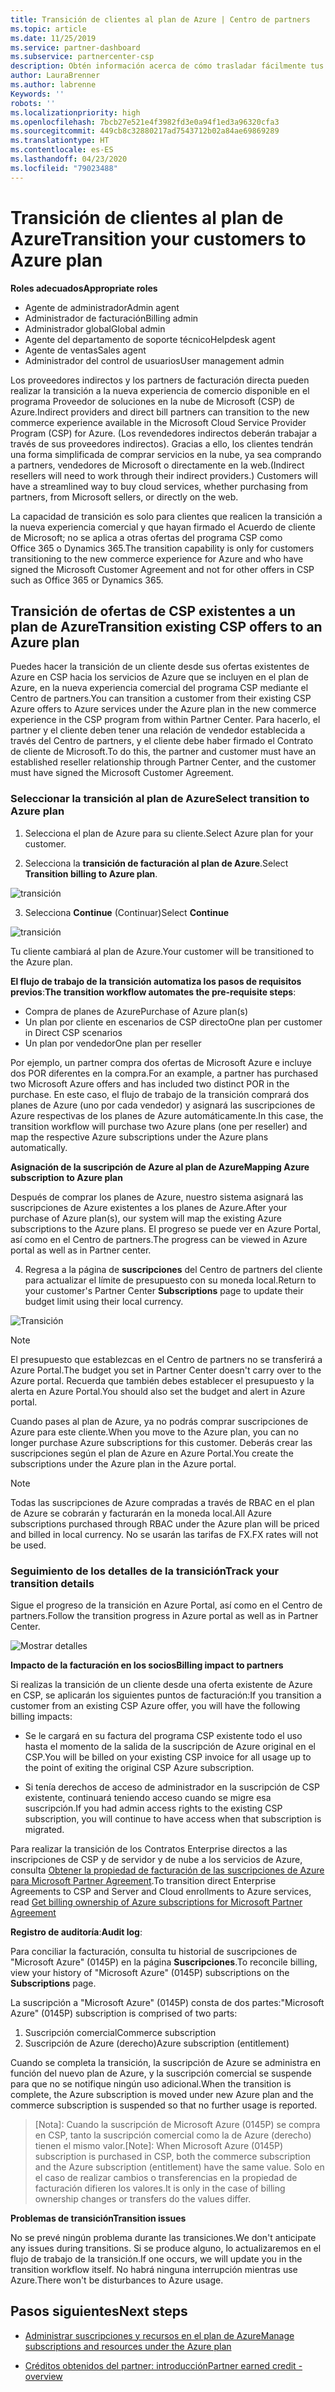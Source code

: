 ```yaml
---
title: Transición de clientes al plan de Azure | Centro de partners
ms.topic: article
ms.date: 11/25/2019
ms.service: partner-dashboard
ms.subservice: partnercenter-csp
description: Obtén información acerca de cómo trasladar fácilmente tus clientes al plan de Azure.
author: LauraBrenner
ms.author: labrenne
Keywords: ''
robots: ''
ms.localizationpriority: high
ms.openlocfilehash: 7bcb27e521e4f3982fd3e0a94f1ed3a96320cfa3
ms.sourcegitcommit: 449cb8c32880217ad7543712b02a84ae69869289
ms.translationtype: HT
ms.contentlocale: es-ES
ms.lasthandoff: 04/23/2020
ms.locfileid: "79023488"
---
```

# <a name="transition-your-customers-to-azure-plan"></a><span data-ttu-id="3873e-103">Transición de clientes al plan de Azure</span><span class="sxs-lookup"><span data-stu-id="3873e-103">Transition your customers to Azure plan</span></span>

<span data-ttu-id="3873e-104">**Roles adecuados**</span><span class="sxs-lookup"><span data-stu-id="3873e-104">**Appropriate roles**</span></span>

- <span data-ttu-id="3873e-105">Agente de administrador</span><span class="sxs-lookup"><span data-stu-id="3873e-105">Admin agent</span></span>
- <span data-ttu-id="3873e-106">Administrador de facturación</span><span class="sxs-lookup"><span data-stu-id="3873e-106">Billing admin</span></span>
- <span data-ttu-id="3873e-107">Administrador global</span><span class="sxs-lookup"><span data-stu-id="3873e-107">Global admin</span></span>
- <span data-ttu-id="3873e-108">Agente del departamento de soporte técnico</span><span class="sxs-lookup"><span data-stu-id="3873e-108">Helpdesk agent</span></span>
- <span data-ttu-id="3873e-109">Agente de ventas</span><span class="sxs-lookup"><span data-stu-id="3873e-109">Sales agent</span></span>
- <span data-ttu-id="3873e-110">Administrador del control de usuarios</span><span class="sxs-lookup"><span data-stu-id="3873e-110">User management admin</span></span>

<span data-ttu-id="3873e-111">Los proveedores indirectos y los partners de facturación directa pueden realizar la transición a la nueva experiencia de comercio disponible en el programa Proveedor de soluciones en la nube de Microsoft (CSP) de Azure.</span><span class="sxs-lookup"><span data-stu-id="3873e-111">Indirect providers and direct bill partners can transition to the new commerce experience available in the Microsoft Cloud Service Provider Program (CSP) for Azure.</span></span> <span data-ttu-id="3873e-112">(Los revendedores indirectos deberán trabajar a través de sus proveedores indirectos). Gracias a ello, los clientes tendrán una forma simplificada de comprar servicios en la nube, ya sea comprando a partners, vendedores de Microsoft o directamente en la web.</span><span class="sxs-lookup"><span data-stu-id="3873e-112">(Indirect resellers will need to work through their indirect providers.) Customers will have a streamlined way to buy cloud services, whether purchasing from partners, from Microsoft sellers, or directly on the web.</span></span>

<span data-ttu-id="3873e-113">La capacidad de transición es solo para clientes que realicen la transición a la nueva experiencia comercial y que hayan firmado el Acuerdo de cliente de Microsoft; no se aplica a otras ofertas del programa CSP como Office 365 o Dynamics 365.</span><span class="sxs-lookup"><span data-stu-id="3873e-113">The transition capability is only for customers transitioning to the new commerce experience for Azure and who have signed the Microsoft Customer Agreement and not for other offers in CSP such as Office 365 or Dynamics 365.</span></span>

## <a name="transition-existing-csp-offers-to-an-azure-plan"></a><span data-ttu-id="3873e-114">Transición de ofertas de CSP existentes a un plan de Azure</span><span class="sxs-lookup"><span data-stu-id="3873e-114">Transition existing CSP offers to an Azure plan</span></span>

<span data-ttu-id="3873e-115">Puedes hacer la transición de un cliente desde sus ofertas existentes de Azure en CSP hacia los servicios de Azure que se incluyen en el plan de Azure, en la nueva experiencia comercial del programa CSP mediante el Centro de partners.</span><span class="sxs-lookup"><span data-stu-id="3873e-115">You can transition a customer from their existing CSP Azure offers to Azure services under the Azure plan in the new commerce experience in the CSP program from within Partner Center.</span></span> <span data-ttu-id="3873e-116">Para hacerlo, el partner y el cliente deben tener una relación de vendedor establecida a través del Centro de partners, y el cliente debe haber firmado el Contrato de cliente de Microsoft.</span><span class="sxs-lookup"><span data-stu-id="3873e-116">To do this, the partner and customer must have an established reseller relationship through Partner Center, and the customer must have signed the Microsoft Customer Agreement.</span></span>

### <a name="select-transition-to-azure-plan"></a><span data-ttu-id="3873e-117">Seleccionar la transición al plan de Azure</span><span class="sxs-lookup"><span data-stu-id="3873e-117">Select transition to Azure plan</span></span>

1. <span data-ttu-id="3873e-118">Selecciona el plan de Azure para su cliente.</span><span class="sxs-lookup"><span data-stu-id="3873e-118">Select Azure plan for your customer.</span></span>

2. <span data-ttu-id="3873e-119">Selecciona la **transición de facturación al plan de Azure**.</span><span class="sxs-lookup"><span data-stu-id="3873e-119">Select **Transition billing to Azure plan**.</span></span>

![transición](images/azure/transition1.png)

3. <span data-ttu-id="3873e-121">Selecciona **Continue** (Continuar)</span><span class="sxs-lookup"><span data-stu-id="3873e-121">Select **Continue**</span></span>

![transición](images/azure/transition2.png)

<span data-ttu-id="3873e-123">Tu cliente cambiará al plan de Azure.</span><span class="sxs-lookup"><span data-stu-id="3873e-123">Your customer will be transitioned to the Azure plan.</span></span>

<span data-ttu-id="3873e-124">**El flujo de trabajo de la transición automatiza los pasos de requisitos previos**:</span><span class="sxs-lookup"><span data-stu-id="3873e-124">**The transition workflow automates the pre-requisite steps**:</span></span>

- <span data-ttu-id="3873e-125">Compra de planes de Azure</span><span class="sxs-lookup"><span data-stu-id="3873e-125">Purchase of Azure plan(s)</span></span>
- <span data-ttu-id="3873e-126">Un plan por cliente en escenarios de CSP directo</span><span class="sxs-lookup"><span data-stu-id="3873e-126">One plan per customer in Direct CSP scenarios</span></span>  
- <span data-ttu-id="3873e-127">Un plan por vendedor</span><span class="sxs-lookup"><span data-stu-id="3873e-127">One plan per reseller</span></span>  

<span data-ttu-id="3873e-128">Por ejemplo, un partner compra dos ofertas de Microsoft Azure e incluye dos POR diferentes en la compra.</span><span class="sxs-lookup"><span data-stu-id="3873e-128">For an example, a partner has purchased two Microsoft Azure offers and has included two distinct POR in the purchase.</span></span> <span data-ttu-id="3873e-129">En este caso, el flujo de trabajo de la transición comprará dos planes de Azure (uno por cada vendedor) y asignará las suscripciones de Azure respectivas de los planes de Azure automáticamente.</span><span class="sxs-lookup"><span data-stu-id="3873e-129">In this case, the transition workflow will purchase two Azure plans (one per reseller) and map the respective Azure subscriptions under the Azure plans automatically.</span></span>  

<span data-ttu-id="3873e-130">**Asignación de la suscripción de Azure al plan de Azure**</span><span class="sxs-lookup"><span data-stu-id="3873e-130">**Mapping Azure subscription to Azure plan**</span></span>

<span data-ttu-id="3873e-131">Después de comprar los planes de Azure, nuestro sistema asignará las suscripciones de Azure existentes a los planes de Azure.</span><span class="sxs-lookup"><span data-stu-id="3873e-131">After your purchase of Azure plan(s), our system will map the existing Azure subscriptions to the Azure plans.</span></span> <span data-ttu-id="3873e-132">El progreso se puede ver en Azure Portal, así como en el Centro de partners.</span><span class="sxs-lookup"><span data-stu-id="3873e-132">The progress can be viewed in Azure portal as well as in Partner center.</span></span> 

4. <span data-ttu-id="3873e-133">Regresa a la página de **suscripciones**  del Centro de partners del cliente para actualizar el límite de presupuesto con su moneda local.</span><span class="sxs-lookup"><span data-stu-id="3873e-133">Return to your customer's Partner Center **Subscriptions** page to update their budget limit using their local currency.</span></span> 

![Transición](images/azure/transition3.png)

>[!NOTE]
><span data-ttu-id="3873e-135">El presupuesto que establezcas en el Centro de partners no se transferirá a Azure Portal.</span><span class="sxs-lookup"><span data-stu-id="3873e-135">The budget you set in Partner Center doesn't carry over to the Azure portal.</span></span> <span data-ttu-id="3873e-136">Recuerda que también debes establecer el presupuesto y la alerta en Azure Portal.</span><span class="sxs-lookup"><span data-stu-id="3873e-136">You should also set the budget and alert in Azure portal.</span></span>

<span data-ttu-id="3873e-137">Cuando pases al plan de Azure, ya no podrás comprar suscripciones de Azure para este cliente.</span><span class="sxs-lookup"><span data-stu-id="3873e-137">When you move to the Azure plan, you can no longer purchase Azure subscriptions for this customer.</span></span> <span data-ttu-id="3873e-138">Deberás crear las suscripciones según el plan de Azure en Azure Portal.</span><span class="sxs-lookup"><span data-stu-id="3873e-138">You create the subscriptions under the Azure plan in the Azure portal.</span></span>

>[!NOTE]
> <span data-ttu-id="3873e-139">Todas las suscripciones de Azure compradas a través de RBAC en el plan de Azure se cobrarán y facturarán en la moneda local.</span><span class="sxs-lookup"><span data-stu-id="3873e-139">All Azure subscriptions purchased through RBAC under the Azure plan will be priced and billed in local currency.</span></span> <span data-ttu-id="3873e-140">No se usarán las tarifas de FX.</span><span class="sxs-lookup"><span data-stu-id="3873e-140">FX rates will not be used.</span></span>

### <a name="track-your-transition-details"></a><span data-ttu-id="3873e-141">Seguimiento de los detalles de la transición</span><span class="sxs-lookup"><span data-stu-id="3873e-141">Track your transition details</span></span>

<span data-ttu-id="3873e-142">Sigue el progreso de la transición en Azure Portal, así como en el Centro de partners.</span><span class="sxs-lookup"><span data-stu-id="3873e-142">Follow the transition progress in Azure portal as well as in Partner Center.</span></span>

![Mostrar detalles](images/azure/details1.png)

<span data-ttu-id="3873e-144">**Impacto de la facturación en los socios**</span><span class="sxs-lookup"><span data-stu-id="3873e-144">**Billing impact to partners**</span></span>

<span data-ttu-id="3873e-145">Si realizas la transición de un cliente desde una oferta existente de Azure en CSP, se aplicarán los siguientes puntos de facturación:</span><span class="sxs-lookup"><span data-stu-id="3873e-145">If you transition a customer from an existing CSP Azure offer, you will have the following billing impacts:</span></span>

- <span data-ttu-id="3873e-146">Se le cargará en su factura del programa CSP existente todo el uso hasta el momento de la salida de la suscripción de Azure original en el CSP.</span><span class="sxs-lookup"><span data-stu-id="3873e-146">You will be billed on your existing CSP invoice for all usage up to the point of exiting the original CSP Azure subscription.</span></span>

- <span data-ttu-id="3873e-147">Si tenía derechos de acceso de administrador en la suscripción de CSP existente, continuará teniendo acceso cuando se migre esa suscripción.</span><span class="sxs-lookup"><span data-stu-id="3873e-147">If you had admin access rights to the existing CSP subscription, you will continue to have access when that subscription is migrated.</span></span>

<span data-ttu-id="3873e-148">Para realizar la transición de los Contratos Enterprise directos a las inscripciones de CSP y de servidor y de nube a los servicios de Azure, consulta [Obtener la propiedad de facturación de las suscripciones de Azure para Microsoft Partner Agreement](https://docs.microsoft.com/azure/billing/mpa-request-ownership).</span><span class="sxs-lookup"><span data-stu-id="3873e-148">To transition direct Enterprise Agreements to CSP and Server and Cloud enrollments to Azure services, read [Get billing ownership of Azure subscriptions for Microsoft Partner Agreement](https://docs.microsoft.com/azure/billing/mpa-request-ownership)</span></span>

<span data-ttu-id="3873e-149">**Registro de auditoría**:</span><span class="sxs-lookup"><span data-stu-id="3873e-149">**Audit log**:</span></span>

<span data-ttu-id="3873e-150">Para conciliar la facturación, consulta tu historial de suscripciones de "Microsoft Azure" (0145P) en la página **Suscripciones**.</span><span class="sxs-lookup"><span data-stu-id="3873e-150">To reconcile billing, view your history of "Microsoft Azure" (0145P) subscriptions on the **Subscriptions** page.</span></span> 

<span data-ttu-id="3873e-151">La suscripción a "Microsoft Azure" (0145P) consta de dos partes:</span><span class="sxs-lookup"><span data-stu-id="3873e-151">"Microsoft Azure" (0145P) subscription is comprised of two parts:</span></span>
1. <span data-ttu-id="3873e-152">Suscripción comercial</span><span class="sxs-lookup"><span data-stu-id="3873e-152">Commerce subscription</span></span> 
2. <span data-ttu-id="3873e-153">Suscripción de Azure (derecho)</span><span class="sxs-lookup"><span data-stu-id="3873e-153">Azure subscription (entitlement)</span></span>

<span data-ttu-id="3873e-154">Cuando se completa la transición, la suscripción de Azure se administra en función del nuevo plan de Azure, y la suscripción comercial se suspende para que no se notifique ningún uso adicional.</span><span class="sxs-lookup"><span data-stu-id="3873e-154">When the transition is complete, the Azure subscription is moved under new Azure plan and the commerce subscription is suspended so that no further usage is reported.</span></span>  

><span data-ttu-id="3873e-155">[Nota]\: Cuando la suscripción de Microsoft Azure (0145P) se compra en CSP, tanto la suscripción comercial como la de Azure (derecho) tienen el mismo valor.</span><span class="sxs-lookup"><span data-stu-id="3873e-155">[Note]: When Microsoft Azure (0145P) subscription is purchased in CSP, both the commerce subscription and the Azure subscription (entitlement) have the same value.</span></span> <span data-ttu-id="3873e-156">Solo en el caso de realizar cambios o transferencias en la propiedad de facturación difieren los valores.</span><span class="sxs-lookup"><span data-stu-id="3873e-156">It is only in the case of billing ownership changes or transfers do the values differ.</span></span> 

<span data-ttu-id="3873e-157">**Problemas de transición**</span><span class="sxs-lookup"><span data-stu-id="3873e-157">**Transition issues**</span></span>

<span data-ttu-id="3873e-158">No se prevé ningún problema durante las transiciones.</span><span class="sxs-lookup"><span data-stu-id="3873e-158">We don't anticipate any issues during transitions.</span></span> <span data-ttu-id="3873e-159">Si se produce alguno, lo actualizaremos en el flujo de trabajo de la transición.</span><span class="sxs-lookup"><span data-stu-id="3873e-159">If one occurs, we will update you in the transition workflow itself.</span></span> <span data-ttu-id="3873e-160">No habrá ninguna interrupción mientras use Azure.</span><span class="sxs-lookup"><span data-stu-id="3873e-160">There won't be disturbances to Azure usage.</span></span>  

## <a name="next-steps"></a><span data-ttu-id="3873e-161">Pasos siguientes</span><span class="sxs-lookup"><span data-stu-id="3873e-161">Next steps</span></span>

- [<span data-ttu-id="3873e-162">Administrar suscripciones y recursos en el plan de Azure</span><span class="sxs-lookup"><span data-stu-id="3873e-162">Manage subscriptions and resources under the Azure plan</span></span>](azure-plan-manage.md)

- [<span data-ttu-id="3873e-163">Créditos obtenidos del partner: introducción</span><span class="sxs-lookup"><span data-stu-id="3873e-163">Partner earned credit - overview</span></span>](partner-earned-credit.md)



